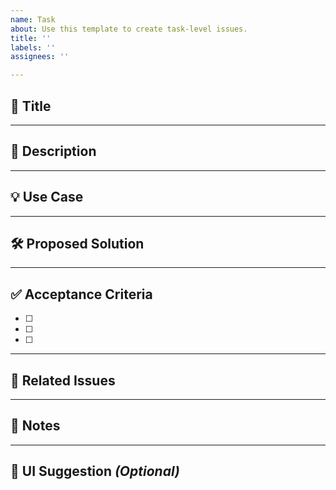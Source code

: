 ```yaml
---
name: Task
about: Use this template to create task-level issues.
title: ''
labels: ''
assignees: ''

---
```


## 📌 Title 

---

## 📝 Description 

---

## 💡 Use Case 

---

## 🛠 Proposed Solution 

---

## ✅ Acceptance Criteria  
- [ ]  
- [ ]  
- [ ]  

---

## 🔗 Related Issues 

---

## 🧾 Notes  

---

## 🎨 UI Suggestion *(Optional)*
